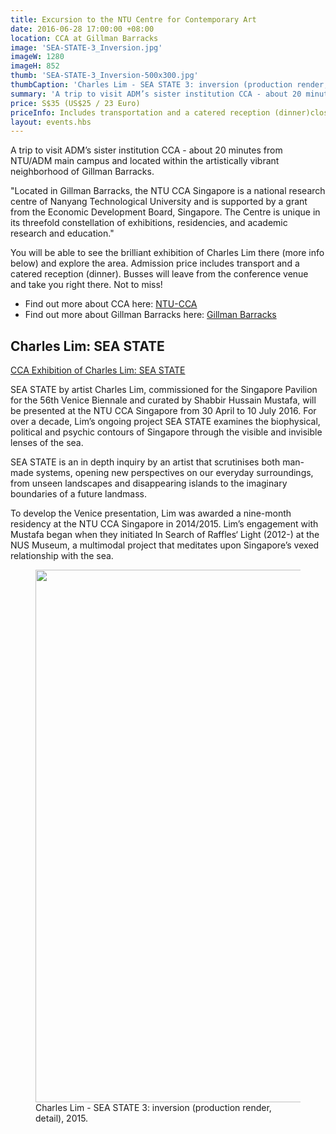 ```yaml
---
title: Excursion to the NTU Centre for Contemporary Art
date: 2016-06-28 17:00:00 +08:00
location: CCA at Gillman Barracks
image: 'SEA-STATE-3_Inversion.jpg'
imageW: 1280
imageH: 852
thumb: 'SEA-STATE-3_Inversion-500x300.jpg'
thumbCaption: 'Charles Lim - SEA STATE 3: inversion (production render, detail), 2015.'
summary: 'A trip to visit ADM’s sister institution CCA - about 20 minutes from NTU/ADM main campus and located within the artistically vibrant neighborhood of Gillman Barracks. An opportunity to explore the exhibition "SEA STATE" by local artist Charles Lim.'
price: S$35 (US$25 / 23 Euro)
priceInfo: Includes transportation and a catered reception (dinner)closing
layout: events.hbs
---
```

A trip to visit ADM’s sister institution CCA - about 20 minutes from
NTU/ADM main campus and located within the artistically vibrant neighborhood of Gillman Barracks.

"Located in Gillman Barracks, the NTU CCA Singapore is a national research centre of Nanyang Technological University and is supported by a grant from the Economic Development Board, Singapore. The Centre is unique in its threefold constellation of exhibitions, residencies, and academic research and education."

You will be able to see the brilliant exhibition of <span class="highlight">Charles Lim</span> there (more info below) and explore the area. Admission price includes transport and a catered reception (dinner). Busses will leave from the conference venue and take you right there. Not to miss!

- Find out more about CCA here: <a href="https://www.gillmanbarracks.com/ntu-cca-singapore" target="_blank">NTU-CCA</a>
- Find out more about Gillman Barracks here: <a href="https://www.gillmanbarracks.com" target="_blank">Gillman Barracks</a>

## Charles Lim: SEA STATE
<a href="http://ntu.ccasingapore.org/exhibitions/charles-lim-sea-state/" target="_blank">CCA Exhibition of Charles Lim: SEA STATE</a>

SEA STATE by artist Charles Lim, commissioned for the Singapore Pavilion for the 56th Venice Biennale and curated by Shabbir Hussain Mustafa, will be presented at the NTU CCA Singapore from 30 April to 10 July 2016. For over a decade, Lim’s ongoing project SEA STATE examines the biophysical, political and psychic contours of Singapore through the visible and invisible lenses of the sea.

SEA STATE is an in depth inquiry by an artist that scrutinises both man-made systems, opening new perspectives on our everyday surroundings, from unseen landscapes and disappearing islands to the imaginary boundaries of a future landmass.

To develop the Venice presentation, Lim was awarded a nine-month residency at the NTU CCA Singapore in 2014/2015. Lim’s engagement with Mustafa began when they initiated In Search of Raffles‘ Light (2012-) at the NUS Museum, a multimodal project that meditates upon Singapore’s vexed relationship with the sea.

<figure class="event-image">
<img src="/img/SEA-STATE-3_Inversion.jpg" width="1280" height="852" alt="">
<figcaption>Charles Lim - SEA STATE 3: inversion (production render, detail), 2015.</figcaption>
</figure>

